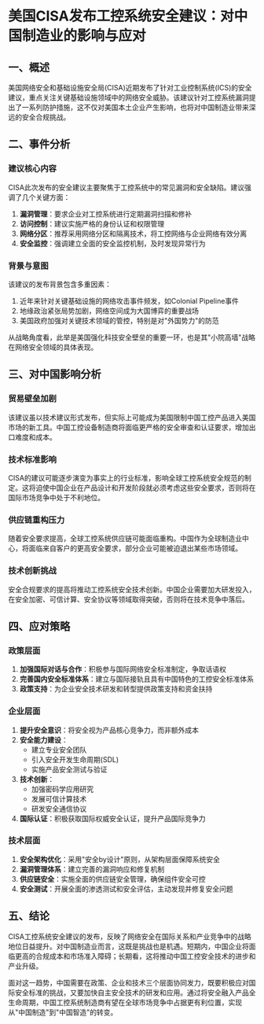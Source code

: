 # 美国CISA发布工控系统安全建议：对中国制造业的影响与应对

## 一、概述

美国网络安全和基础设施安全局(CISA)近期发布了针对工业控制系统(ICS)的安全建议，重点关注关键基础设施领域中的网络安全威胁。该建议针对工控系统漏洞提出了一系列防护措施，这不仅对美国本土企业产生影响，也将对中国制造业带来深远的安全合规挑战。

## 二、事件分析

### 建议核心内容

CISA此次发布的安全建议主要聚焦于工控系统中的常见漏洞和安全缺陷。建议强调了几个关键方面：

1. **漏洞管理**：要求企业对工控系统进行定期漏洞扫描和修补
2. **访问控制**：建议实施严格的身份认证和权限管理
3. **网络分区**：推荐采用网络分区和隔离技术，将工控网络与企业网络有效分离
4. **安全监控**：强调建立全面的安全监控机制，及时发现异常行为

### 背景与意图

该建议的发布背景包含多重因素：

1. 近年来针对关键基础设施的网络攻击事件频发，如Colonial Pipeline事件
2. 地缘政治紧张局势加剧，网络空间成为大国博弈的重要战场
3. 美国政府加强对关键技术领域的管控，特别是对"外国势力"的防范

从战略角度看，此举是美国强化科技安全壁垒的重要一环，也是其"小院高墙"战略在网络安全领域的具体表现。

## 三、对中国影响分析

### 贸易壁垒加剧

该建议虽以技术建议形式发布，但实际上可能成为美国限制中国工控产品进入美国市场的新工具。中国工控设备制造商将面临更严格的安全审查和认证要求，增加出口难度和成本。

### 技术标准影响

CISA的建议可能逐步演变为事实上的行业标准，影响全球工控系统安全规范的制定。这将迫使中国企业在产品设计和开发阶段就必须考虑这些安全要求，否则将在国际市场竞争中处于不利地位。

### 供应链重构压力

随着安全要求提高，全球工控系统供应链可能面临重构。中国作为全球制造业中心，将面临来自客户的更高安全要求，部分企业可能被迫退出某些市场领域。

### 技术创新挑战

安全合规要求的提高将推动工控系统安全技术创新。中国企业需要加大研发投入，在安全加密、可信计算、安全协议等领域取得突破，否则将在技术竞争中落后。

## 四、应对策略

### 政策层面

1. **加强国际对话与合作**：积极参与国际网络安全标准制定，争取话语权
2. **完善国内安全标准体系**：建立与国际接轨且具有中国特色的工控安全标准体系
3. **政策支持**：为企业安全技术研发和转型提供政策支持和资金扶持

### 企业层面

1. **提升安全意识**：将安全视为产品核心竞争力，而非额外成本
2. **安全能力建设**：
   - 建立专业安全团队
   - 引入安全开发生命周期(SDL)
   - 实施产品安全测试与验证
3. **技术创新**：
   - 加强密码学应用研究
   - 发展可信计算技术
   - 研发安全通信协议
4. **国际认证**：积极获取国际权威安全认证，提升产品国际竞争力

### 技术层面

1. **安全架构优化**：采用"安全by设计"原则，从架构层面保障系统安全
2. **漏洞管理体系**：建立完善的漏洞响应和修复机制
3. **供应链安全**：实施全面的供应链安全管理，确保组件安全可控
4. **安全测试**：开展全面的渗透测试和安全评估，主动发现并修复安全问题

## 五、结论

CISA工控系统安全建议的发布，反映了网络安全在国际关系和产业竞争中的战略地位日益提升。对中国制造业而言，这既是挑战也是机遇。短期内，中国企业将面临更高的合规成本和市场准入障碍；长期看，这将推动中国工控安全技术的进步和产业升级。

面对这一趋势，中国需要在政策、企业和技术三个层面协同发力，既要积极应对国际安全标准的挑战，又要加快自主安全技术的研发和应用。通过将安全融入产品全生命周期，中国工控系统制造商有望在全球市场竞争中占据更有利位置，实现从"中国制造"到"中国智造"的转变。